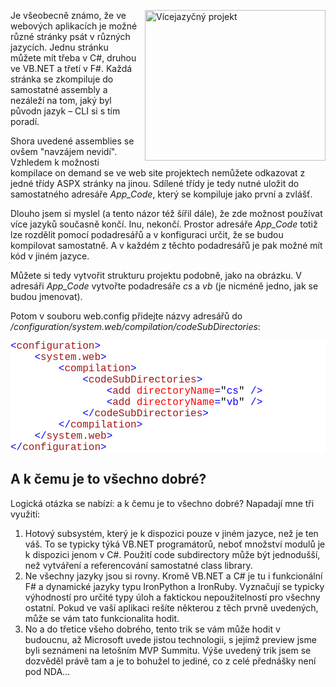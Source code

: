 <!-- dcterms:identifier = aspnetcz#223 -->
<!-- dcterms:title = Použití více jazyků současně v App_Code -->
<!-- dcterms:abstract = Je všeobecně známo, že ve webových aplikacích je možné různé stránky psát v různých jazycích. Jednu stránku můžete mít třeba v C#, druhou ve VB.NET a třetí v F#. Každá stránka se zkompiluje do samostatné assembly a nezáleží na tom, jaký byl původn jazyk – CLI si s tím poradí. Ale co s App_Code, který je jenom jeden. -->
<!-- np9:categoryId = 1 -->
<!-- x4w:category = IT -->
<!-- np9:authorId = 1 -->
<!-- np9:authorEmail = michal.valasek@altairis.cz -->
<!-- dcterms:creator = Michal Altair Valášek -->
<!-- dcterms:created = 2009-03-13T19:34:44.45+01:00 -->
<!-- dcterms:date = 2009-03-13T19:34:44.45+01:00 -->

<p><img style="border-right-width: 0px; margin: 0px 0px 10px 10px; display: inline; border-top-width: 0px; border-bottom-width: 0px; border-left-width: 0px" title="Vícejazyčný projekt" border="0" alt="Vícejazyčný projekt" align="right" src="https://www.cdn.altairis.cz/Blog/2009/20090313-20090313-multilang_3.png" width="289" height="241"> Je všeobecně známo, že ve webových aplikacích je možné různé stránky psát v různých jazycích. Jednu stránku můžete mít třeba v C#, druhou ve VB.NET a třetí v F#. Každá stránka se zkompiluje do samostatné assembly a nezáleží na tom, jaký byl původn jazyk – CLI si s tím poradí.</p>  <p>Shora uvedené assemblies se ovšem &quot;navzájem nevidí&quot;. Vzhledem k možnosti kompilace on demand se ve web site projektech nemůžete odkazovat z jedné třídy ASPX stránky na jinou. Sdílené třídy je tedy nutné uložit do samostatného adresáře <em>App_Code</em>, který se kompiluje jako první a zvlášť. </p>  <p>Dlouho jsem si myslel (a tento názor též šířil dále), že zde možnost používat více jazyků současně končí. Inu, nekončí. Prostor adresáře <em>App_Code</em> totiž lze rozdělit pomocí podadresářů a v konfiguraci určit, že se budou kompilovat samostatně. A v každém z těchto podadresářů je pak možné mít kód v jiném jazyce.</p>  <p>Můžete si tedy vytvořit strukturu projektu podobně, jako na obrázku. V adresáři <em>App_Code</em> vytvořte podadresáře <em>cs</em> a <em>vb</em> (je nicméně jedno, jak se budou jmenovat). </p>  <p>Potom v souboru web.config přidejte názvy adresářů do <em>/configuration/system.web/compilation/codeSubDirectories</em>:</p>  <div style="font-family: consolas, courier new; background: white; color: black; font-size: 12pt">   <p style="margin: 0px"><span style="color: blue">&lt;</span><span style="color: #a31515">configuration</span><span style="color: blue">&gt;</span></p>    <p style="margin: 0px"><span style="color: blue">&#160;&#160;&#160; &lt;</span><span style="color: #a31515">system.web</span><span style="color: blue">&gt;</span></p>    <p style="margin: 0px"><span style="color: blue">&#160;&#160;&#160;&#160;&#160;&#160;&#160; &lt;</span><span style="color: #a31515">compilation</span><span style="color: blue">&gt;</span></p>    <p style="margin: 0px"><span style="color: blue">&#160;&#160;&#160;&#160;&#160;&#160;&#160;&#160;&#160;&#160;&#160; &lt;</span><span style="color: #a31515">codeSubDirectories</span><span style="color: blue">&gt;</span></p>    <p style="margin: 0px"><span style="color: blue">&#160;&#160;&#160;&#160;&#160;&#160;&#160;&#160;&#160;&#160;&#160;&#160;&#160;&#160;&#160; &lt;</span><span style="color: #a31515">add</span><span style="color: blue"> </span><span style="color: red">directoryName</span><span style="color: blue">=</span>&quot;<span style="color: blue">cs</span>&quot;<span style="color: blue"> /&gt;</span></p>    <p style="margin: 0px"><span style="color: blue">&#160;&#160;&#160;&#160;&#160;&#160;&#160;&#160;&#160;&#160;&#160;&#160;&#160;&#160;&#160; &lt;</span><span style="color: #a31515">add</span><span style="color: blue"> </span><span style="color: red">directoryName</span><span style="color: blue">=</span>&quot;<span style="color: blue">vb</span>&quot;<span style="color: blue"> /&gt;</span></p>    <p style="margin: 0px"><span style="color: blue">&#160;&#160;&#160;&#160;&#160;&#160;&#160;&#160;&#160;&#160;&#160; &lt;/</span><span style="color: #a31515">codeSubDirectories</span><span style="color: blue">&gt;</span></p>    <p style="margin: 0px"><span style="color: blue">&#160;&#160;&#160;&#160;&#160;&#160;&#160; &lt;/</span><span style="color: #a31515">compilation</span><span style="color: blue">&gt;</span></p>    <p style="margin: 0px"><span style="color: blue">&#160;&#160;&#160; &lt;/</span><span style="color: #a31515">system.web</span><span style="color: blue">&gt;</span></p>    <p style="margin: 0px"><span style="color: blue">&lt;/</span><span style="color: #a31515">configuration</span><span style="color: blue">&gt;</span></p> </div>  <h2>A k čemu je to všechno dobré?</h2>  <p>Logická otázka se nabízí: a k čemu je to všechno dobré? Napadají mne tři využití:</p>  <ol>   <li>Hotový subsystém, který je k dispozici pouze v jiném jazyce, než je ten váš. To se typicky týká VB.NET programátorů, neboť množství modulů je k dispozici jenom v C#. Použití code subdirectory může být jednodušší, než vytváření a referencování samostatné class library. </li>    <li>Ne všechny jazyky jsou si rovny. Kromě VB.NET a C# je tu i funkcionální F# a dynamické jazyky typu IronPython a IronRuby. Vyznačují se typicky výhodností pro určité typy úloh a faktickou nepoužitelností pro všechny ostatní. Pokud ve vaší aplikaci rešíte některou z těch prvně uvedených, může se vám tato funkcionalita hodit. </li>    <li>No a do třetice všeho dobrého, tento trik se vám může hodit v budoucnu, až Microsoft uvede jistou technologii, s jejímž preview jsme byli seznámeni na letošním MVP Summitu. Výše uvedený trik jsem se dozvěděl právě tam a je to bohužel to jediné, co z celé přednášky není pod NDA… </li> </ol>